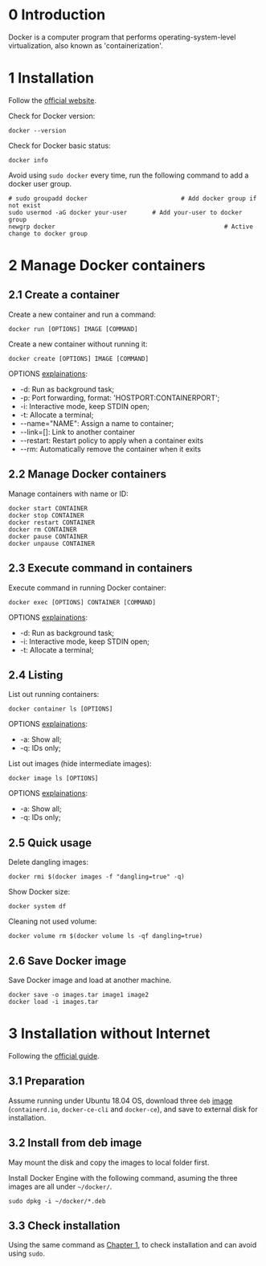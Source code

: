 # 0 Introduction
Docker is a computer program that performs operating-system-level virtualization, also known as 'containerization'.

# 1 Installation
Follow the [official website](https://docs.docker.com/engine/install/).

Check for Docker version: 

``` shell
docker --version 
```

Check for Docker basic status:

``` shell
docker info
```

Avoid using `sudo docker` every time, run the following command to add a docker user group.

``` shell
# sudo groupadd docker							# Add docker group if not exist
sudo usermod -aG docker your-user		# Add your-user to docker group
newgrp docker												# Active change to docker group
```

# 2 Manage Docker containers

## 2.1 Create a container
Create a new container and run a command:

``` shell
docker run [OPTIONS] IMAGE [COMMAND]
```

Create a new container without running it:

``` shell
docker create [OPTIONS] IMAGE [COMMAND]
```

OPTIONS [explainations](https://docs.docker.com/engine/reference/commandline/run/): 
* -d: Run as background task;
* -p: Port forwarding, format: 'HOSTPORT:CONTAINERPORT';
* -i: Interactive mode, keep STDIN open;
* -t: Allocate a terminal;
* --name="NAME": Assign a name to container;
* --link=[]: Link to another container
* --restart: Restart policy to apply when a container exits
* --rm: Automatically remove the container when it exits

## 2.2 Manage Docker containers
Manage containers with name or ID:

``` shell
docker start CONTAINER
docker stop CONTAINER
docker restart CONTAINER
docker rm CONTAINER
docker pause CONTAINER
docker unpause CONTAINER
```

## 2.3 Execute command in containers

Execute command in running Docker container:

``` shell
docker exec [OPTIONS] CONTAINER [COMMAND]
```

OPTIONS [explainations](https://docs.docker.com/engine/reference/commandline/exec/): 
* -d: Run as background task;
* -i: Interactive mode, keep STDIN open;
* -t: Allocate a terminal;

## 2.4 Listing
List out running containers:

``` shell
docker container ls [OPTIONS]
```

OPTIONS [explainations](https://docs.docker.com/engine/reference/commandline/container_ls/): 
* -a: Show all;
* -q: IDs only;

List out images (hide intermediate images):

``` shell
docker image ls [OPTIONS]
```

OPTIONS [explainations](https://docs.docker.com/engine/reference/commandline/image_ls/): 
* -a: Show all;
* -q: IDs only;

## 2.5 Quick usage
Delete dangling images:

``` shell
docker rmi $(docker images -f "dangling=true" -q)
```

Show Docker size:

``` shell
docker system df
```

Cleaning not used volume:

``` shell
docker volume rm $(docker volume ls -qf dangling=true)
```



## 2.6 Save Docker image

Save Docker image and load at another machine.

``` shell
docker save -o images.tar image1 image2
docker load -i images.tar
```

# 3 Installation without Internet

Following the [official guide](https://docs.docker.com/engine/install/ubuntu/#install-from-a-package).

## 3.1 Preparation

Assume running under Ubuntu 18.04 OS, download three `deb` [image](https://download.docker.com/linux/ubuntu/dists/bionic/pool/stable/amd64/) (`containerd.io`, `docker-ce-cli` and `docker-ce`), and save to external disk for installation.

## 3.2 Install from deb image

May mount the disk and copy the images to local folder first.

Install Docker Engine with the following command, asuming the three images are all under `~/docker/`.

``` shell
sudo dpkg -i ~/docker/*.deb
```

## 3.3 Check installation

Using the same command as [Chapter 1](#1), to check installation and can avoid using `sudo`.